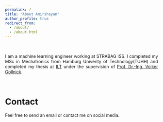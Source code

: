 ```yaml
---
permalink: /
title: "About Amirshayan"
author_profile: true
redirect_from: 
  - /about/
  - /about.html
---
```

<br>
<br>
<div style="text-align: justify"> 
I am a machine learning engineer working at STRABAG ISS. I completed my MSc in Mechatronics from Hamburg Univerity of Technology(TUHH) and 
completed my thesis at <a href="https://www.tuhh.de/ilt/en/welcome-1">ILT</a> under the supervision of <a href="https://www.researchgate.net/profile/Volker-Gollnick">Prof. Dr.-Ing. Volker Gollnick</a>. <br>
</div>
<br>
<br>

Contact
======
<div style="text-align: justify"> Feel free to send an email or contact me on social media. </div>
